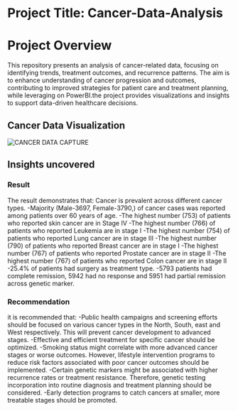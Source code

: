 # Project Title: Cancer-Data-Analysis
# Project Overview
This repository presents an analysis of cancer-related data, focusing on identifying trends, treatment outcomes, and recurrence patterns. The aim is to enhance understanding of cancer progression and outcomes, contributing to improved strategies for patient care and treatment planning, while leveraging on PowerBI.the project provides visualizations and insights to support data-driven healthcare decisions. 
## Cancer Data Visualization
![CANCER DATA CAPTURE](https://github.com/user-attachments/assets/903f7b9a-4c4b-47dd-bfd7-b86f324205eb)

## Insights uncovered 
### Result 
The result demonstrates that:
Cancer is prevalent across different cancer types. 
-Majority (Male-3697, Female-3790,) of cancer cases was reported among patients over 60 years of age.
-The highest number (753) of patients who reported skin cancer are in Stage IV
-The highest number (766) of patients who reported Leukemia are in stage I 
-The highest number (754) of patients who reported Lung cancer are in stage III
-The highest number (790) of patients who reported Breast cancer are in stage I
-The highest number (767) of patients who reported Prostate cancer are in stage II
-The highest number (767) of patients who reported Colon cancer are in stage II 
-25.4% of patients had surgery as treatment type.
-5793 patients had complete remission, 5942 had no response and 5951 had partial remission across genetic marker.

### Recommendation
it is recommended that: 
-Public health campaigns and screening efforts should be focused on various cancer types in the North, South, east and West respectively. This will prevent cancer development to advanced stages.
-Effective and efficient treatment for specific cancer should be optimized.
-Smoking status might correlate with more advanced cancer stages or worse outcomes. However, lifestyle intervention programs to reduce risk factors associated with poor cancer outcomes should be implemented.
-Certain genetic markers might be associated with higher recurrence rates or treatment resistance. Therefore, genetic testing incorporation into routine diagnosis and treatment planning should be considered.
-Early detection programs to catch cancers at smaller, more treatable stages should be promoted.

